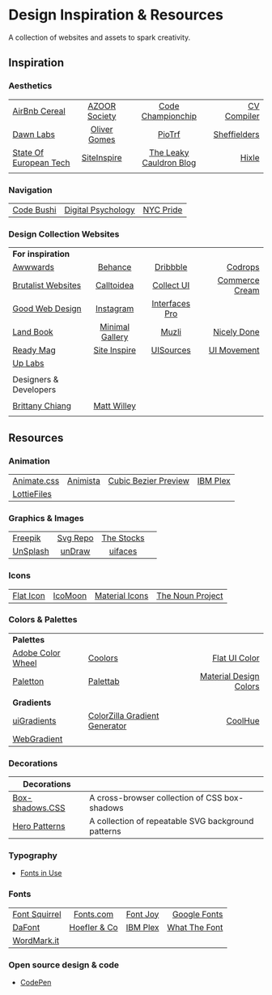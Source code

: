 # Design Inspiration & Resources

A collection of websites and assets to spark creativity.

## Inspiration

### Aesthetics

|  |  |  |  |
|:-|:-:|:-:|-:|
| [AirBnb Cereal](https://airbnb.design/cereal/) | [AZOOR Society](https://www.theazoorsociety.org/) | [Code Championchip](https://www.codechampionship.com/) | [CV Compiler](https://cvcompiler.com/) |
| [Dawn Labs](https://dawnlabs.io/work) | [Oliver Gomes](https://oliver-gomes.github.io/v4/) | [PioTrf](https://piotrf.pl/made) | [Sheffielders](https://sheffielders.org/) |
| [State Of European Tech](https://2017.stateofeuropeantech.com/chapter/introduction/) | [SiteInspire](https://www.siteinspire.com/) | [The Leaky Cauldron Blog](https://theleakycauldronblog.com/) | [Hixle](http://www.hixle.co/) |
|  |  |  |  |

### Navigation

|  |  |  |
|--|--|-:|
| [Code Bushi](https://codebushi.com/) | [Digital Psychology](https://digitalpsychology.io/) | [NYC Pride](https://www.nycpride.org/community/) |

### Design Collection Websites

|  |  |  |  |
|:-|:-:|:-:|-:|
| **For inspiration** |  |  |  |
| [Awwwards](https://www.awwwards.com/) | [Behance](https://www.behance.net/) | [Dribbble](https://dribbble.com) | [Codrops](https://tympanus.net/codrops/) |
| [Brutalist Websites](https://brutalistwebsites.com) | [Calltoidea](https://calltoidea.com) | [Collect UI](http://collectui.com) | [Commerce Cream](https://commercecream.com) |
| [Good Web Design](http://www.goodweb.design) | [Instagram](https://www.instagram.com) | [Interfaces Pro](https://interfaces.pro) |  |
| [Land Book](https://land-book.com) | [Minimal Gallery](http://minimal.gallery) | [Muzli](https://medium.muz.li/) | [Nicely Done](http://nicelydone.club) |
| [Ready Mag](https://readymag.com/explore) | [Site Inspire](https://www.siteinspire.com) | [UISources](https://www.uisources.com/) | [UI Movement](https://uimovement.com) |
| [Up Labs](https://www.uplabs.com) |  |  |
|  |  |  |  |
| Designers & Developers |  |  |  |
|  |  |  |  |
| [Brittany Chiang](https://brittanychiang.com/)| [Matt Willey](https://mattwilley.co.uk) |   |  |
|  |  |  |  |

## Resources

### Animation

|  |  |  |  |
|:-|:-:|:-:|-:|
|  [Animate.css](https://daneden.github.io/animate.css/) | [Animista](http://animista.net) | [Cubic Bezier Preview](http://cubic-bezier.com/) | [IBM Plex](https://www.ibm.com/plex/) |
| [LottieFiles](https://lottiefiles.com/) |  |  |  |

### Graphics & Images

|  |  |  |  |
|:-|:-:|:-:|-:|
| [Freepik](https://www.freepik.com) | [Svg Repo](https://www.svgrepo.com/) | [The Stocks](http://thestocks.im) |  |
| [UnSplash](https://unsplash.com/) | [unDraw](https://undraw.co/illustrations) | [uifaces](https://uifaces.com/) |  |

### Icons

|  |  |  |  |
|:-|:-:|:-:|-:|
| [Flat Icon](https://www.flaticon.com/home) | [IcoMoon](https://icomoon.io/) | [Material Icons](https://material.io/tools/icons)  | [The Noun Project](https://thenounproject.com/) |

### Colors & Palettes

|  |  |  |
|--|--|-:|
| **Palettes** |  |
| [Adobe Color Wheel](https://color.adobe.com/create/color-wheel/) | [Coolors](https://coolors.co/) | [Flat UI Color](https://flatuicolors.com/) |
| [Paletton](http://paletton.com/#uid=1000u0kllllaFw0g0qFqFg0w0aF) | [Palettab](https://palettab.com/) | [Material Design Colors](https://www.materialui.co) |
|  |  |  |
| **Gradients** |  |  |
| [uiGradients](https://uigradients.com/#Dania) | [ColorZilla Gradient Generator](http://www.colorzilla.com/gradient-editor/) | [CoolHue](https://webkul.github.io/coolhue/) |
| [WebGradient](https://webgradients.com/) |  |  |

### Decorations

| Decorations |  |
|--|--|
| [Box-shadows.CSS](https://github.com/madeas/box-shadows.css) | A cross-browser collection of CSS box-shadows |
| [Hero Patterns](http://www.heropatterns.com/) | A collection of repeatable SVG background patterns |

### Typography

- [Fonts in Use](https://fontsinuse.com/)

### Fonts

|  |  |  |  |
|:-|:-:|:-:|-:|
| [Font Squirrel](https://www.fontsquirrel.com) | [Fonts.com](https://www.fonts.com/) | [Font Joy](https://fontjoy.com)  | [Google Fonts](https://fonts.google.com/) |
| [DaFont](https://www.dafont.com/) | [Hoefler & Co](https://www.typography.com/) | [IBM Plex](https://www.ibm.com/plex/) | [What The Font](https://www.myfonts.com/WhatTheFont/) |
| [WordMark.it](https://wordmark.it/) |  |  |  |

### Open source design & code

- [CodePen](https://codepen.io/ "Open source design")
